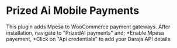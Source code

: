 # Prized Ai Mobile Payments

This plugin adds Mpesa to WooCommerce payment gateways. After installation, navigate to "PrizedAI payments" and;
*Enable Mpesa payement, 
*Click on "Api credentials" to add your Daraja API details.
